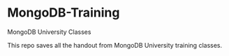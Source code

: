 # MongoDB-Training
MongoDB University Classes

This repo saves all the handout from MongoDB University training classes.
